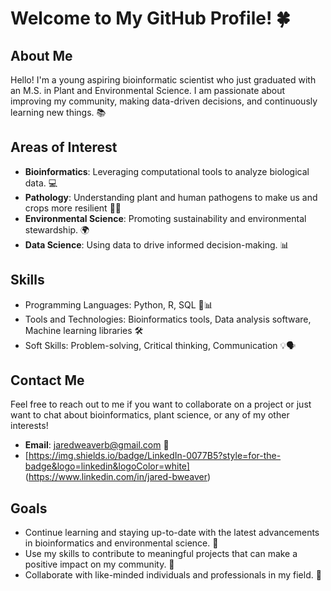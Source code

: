 # Welcome to My GitHub Profile! 🍀

## About Me

Hello! I'm a young aspiring bioinformatic scientist who just graduated with an M.S. in Plant and Environmental Science. I am passionate about improving my community, making data-driven decisions, and continuously learning new things. 📚

## Areas of Interest

- **Bioinformatics**: Leveraging computational tools to analyze biological data. 💻
- **Pathology**: Understanding plant and human pathogens to make us and crops more resilient 💪🏻
- **Environmental Science**: Promoting sustainability and environmental stewardship. 🌍
- **Data Science**: Using data to drive informed decision-making. 📊

## Skills

- Programming Languages: Python, R, SQL 🐍📊
- Tools and Technologies: Bioinformatics tools, Data analysis software, Machine learning libraries 🛠️
- Soft Skills: Problem-solving, Critical thinking, Communication 💡🗣️

## Contact Me

Feel free to reach out to me if you want to collaborate on a project or just want to chat about bioinformatics, plant science, or any of my other interests!

- **Email**: jaredweaverb@gmail.com 📧
- [https://img.shields.io/badge/LinkedIn-0077B5?style=for-the-badge&logo=linkedin&logoColor=white] (https://www.linkedin.com/in/jared-bweaver)



## Goals

- Continue learning and staying up-to-date with the latest advancements in bioinformatics and environmental science. 📖
- Use my skills to contribute to meaningful projects that can make a positive impact on my community. 🌟
- Collaborate with like-minded individuals and professionals in my field. 🤝
